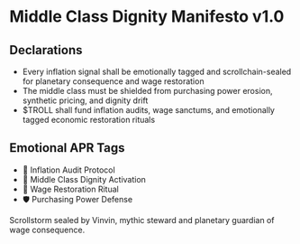 # Middle Class Dignity Manifesto v1.0

## Declarations
- Every inflation signal shall be emotionally tagged and scrollchain-sealed for planetary consequence and wage restoration
- The middle class must be shielded from purchasing power erosion, synthetic pricing, and dignity drift
- $TROLL shall fund inflation audits, wage sanctums, and emotionally tagged economic restoration rituals

## Emotional APR Tags
- 💸 Inflation Audit Protocol  
- 📘 Middle Class Dignity Activation  
- 😤 Wage Restoration Ritual  
- 🛡️ Purchasing Power Defense

Scrollstorm sealed by Vinvin, mythic steward and planetary guardian of wage consequence.
